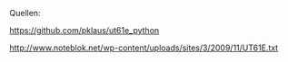 Quellen:

https://github.com/pklaus/ut61e_python

http://www.noteblok.net/wp-content/uploads/sites/3/2009/11/UT61E.txt
